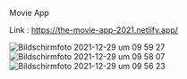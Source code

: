 Movie App

Link : https://the-movie-app-2021.netlify.app/

![Bildschirmfoto 2021-12-29 um 09 59 27](https://user-images.githubusercontent.com/91470593/157723126-a36e20e8-5931-487e-ad61-97889f61d8bb.png)
![Bildschirmfoto 2021-12-29 um 09 58 07](https://user-images.githubusercontent.com/91470593/157723135-904b919f-f4f0-4118-a829-a83b811ca57d.png)
![Bildschirmfoto 2021-12-29 um 09 56 23](https://user-images.githubusercontent.com/91470593/157723138-633356aa-8bce-4fbb-ab3c-53d6e9b5a9c6.png)
